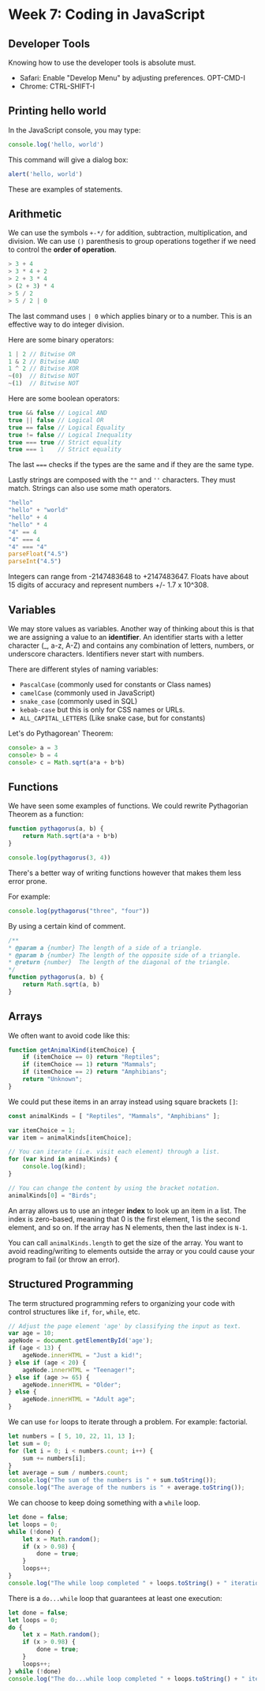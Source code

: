 # Week 7: Coding in JavaScript

## Developer Tools

Knowing how to use the developer tools is absolute must.

- Safari: Enable "Develop Menu" by adjusting preferences. OPT-CMD-I
- Chrome: CTRL-SHIFT-I

## Printing hello world

In the JavaScript console, you may type:

```javascript
console.log('hello, world')
```

This command will give a dialog box:

```javascript
alert('hello, world')
```

These are examples of statements.

## Arithmetic

We can use the symbols `+-*/` for addition, subtraction, multiplication, and division. We can use `()` parenthesis to group operations together if we need to control the **order of operation**.

```javascript
> 3 + 4
> 3 * 4 + 2
> 2 + 3 * 4
> (2 + 3) * 4
> 5 / 2
> 5 / 2 | 0
```

The last command uses `| 0` which applies binary or to a number. This is an effective way to do integer division.

Here are some binary operators:

```javascript
1 | 2 // Bitwise OR
1 & 2 // Bitwise AND
1 ^ 2 // Bitwise XOR
~(0)  // Bitwise NOT
~(1)  // Bitwise NOT
```

Here are some boolean operators:

```javascript
true && false // Logical AND
true || false // Logical OR
true == false // Logical Equality
true != false // Logical Inequality
true === true // Strict equality
true === 1    // Strict equality
```

The last `===` checks if the types are the same and if they are the same type.

Lastly strings are composed with the `""` and `''` characters. They must match. Strings can also use some math operators.

```javascript
"hello"
"hello" + "world"
"hello" + 4
"hello" * 4
"4" == 4
"4" === 4
"4" === "4"
parseFloat("4.5")
parseInt("4.5")
```

Integers can range from -2147483648 to +2147483647. Floats have about 15 digits of accuracy and represent numbers +/- 1.7 x 10^308.

## Variables

We may store values as variables. Another way of thinking about this is that we are assigning a value to an **identifier**. An identifier starts with a letter character (_, a-z, A-Z) and contains any combination of letters, numbers, or underscore characters. Identifiers never start with numbers.

There are different styles of naming variables:

- `PascalCase` (commonly used for constants or Class names)
- `camelCase` (commonly used in JavaScript)
- `snake_case` (commonly used in SQL)
- `kebab-case` but this is only for CSS names or URLs.
- `ALL_CAPITAL_LETTERS` (Like snake case, but for constants)

Let's do Pythagorean' Theorem:

```javascript
console> a = 3
console> b = 4
console> c = Math.sqrt(a*a + b*b)
```

## Functions

We have seen some examples of functions. We could rewrite Pythagorian Theorem as a function:

```javascript
function pythagorus(a, b) {
    return Math.sqrt(a*a + b*b)
}

console.log(pythagorus(3, 4))
```

There's a better way of writing functions however that makes them less error prone.

For example:

```javascript
console.log(pythagorus("three", "four"))
```

By using a certain kind of comment.

```javascript
/**
* @param a {number} The length of a side of a triangle.
* @param b {number} The length of the opposite side of a triangle.
* @return {number}  The length of the diagonal of the triangle.
*/
function pythagorus(a, b) {
    return Math.sqrt(a, b)
}
```

## Arrays

We often want to avoid code like this:

```javascript
function getAnimalKind(itemChoice) {
    if (itemChoice == 0) return "Reptiles";
    if (itemChoice == 1) return "Mammals";
    if (itemChoice == 2) return "Amphibians";
    return "Unknown";
}
```

We could put these items in an array instead using square brackets `[]`:

```javascript
const animalKinds = [ "Reptiles", "Mammals", "Amphibians" ];

var itemChoice = 1;
var item = animalKinds[itemChoice];

// You can iterate (i.e. visit each element) through a list.
for (var kind in animalKinds) {
    console.log(kind);
}

// You can change the content by using the bracket notation.
animalKinds[0] = "Birds";
```

An array allows us to use an integer **index** to look up an item in a list. The index is zero-based, meaning that 0 is the first element, 1 is the second element, and so on. If the array has N elements, then the last index is `N-1`.

You can call `animalKinds.length` to get the size of the array. You want to avoid reading/writing to elements outside the array or you could cause your program to fail (or throw an error).

## Structured Programming

The term structured programming refers to organizing your code with control structures like `if`, `for`, `while`, etc.

```javascript
// Adjust the page element 'age' by classifying the input as text.
var age = 10;
ageNode = document.getElementById('age');
if (age < 13) {
    ageNode.innerHTML = "Just a kid!";
} else if (age < 20) {
    ageNode.innerHTML = "Teenager!";
} else if (age >= 65) {
    ageNode.innerHTML = "Older";
} else {
    ageNode.innerHTML = "Adult age";
}
```

We can use `for` loops to iterate through a problem. For example: factorial.

```javascript
let numbers = [ 5, 10, 22, 11, 13 ];
let sum = 0;
for (let i = 0; i < numbers.count; i++) {
    sum += numbers[i];
}
let average = sum / numbers.count;
console.log("The sum of the numbers is " + sum.toString());
console.log("The average of the numbers is " + average.toString());
```

We can choose to keep doing something with a `while` loop.

```javascript
let done = false;
let loops = 0;
while (!done) {
    let x = Math.random();
    if (x > 0.98) {
        done = true;
    }
    loops++;
}
console.log("The while loop completed " + loops.toString() + " iterations");
```

There is a `do...while` loop that guarantees at least one execution:

```javascript
let done = false;
let loops = 0;
do {
    let x = Math.random();
    if (x > 0.98) {
        done = true;
    }
    loops++;
} while (!done)
console.log("The do...while loop completed " + loops.toString() + " iterations");
```
